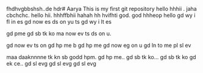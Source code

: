 fhdhvgbbshsh..de hdr# Aarya
This is my first  git repository
hello 
 hhhii . jaha cbchchc. hello hii. hhhffbhii hahah hh hvifhti god.  god hhheop hello gd wy i fl in es gd now es ds on yu ts gd wy i lt es

gd pme
gd sb tk ko
ma now ev ts ds on u.

gd now ev ts on 
gd hp me b gd hp me gd now eg on u
gd ln to me pl sl ev

maa daaknnnne tk kn sb godd hpm.
gd hp me..
gd sb tk ko...
gd sb tk ko
gd ek ce..
gd sl evg
gd sl evg
gd sl evg